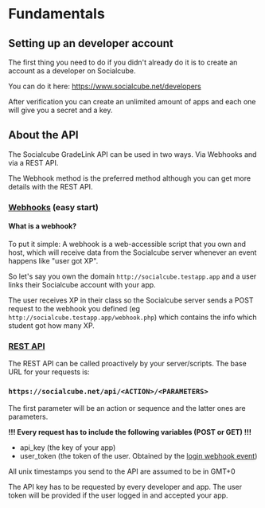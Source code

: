 # Fundamentals

## Setting up an developer account
The first thing you need to do if you didn't already do it is to create an account as a developer on Socialcube.

You can do it here: https://www.socialcube.net/developers

After verification you can create an unlimited amount of apps and each one will give you a secret and a key.

## About the API
The Socialcube GradeLink API can be used in two ways. Via Webhooks and via a REST API.

The Webhook method is the preferred method although you can get more details with the REST API.

### [Webhooks](/webhooks.html) (easy start)

#### What is a webhook?
To put it simple: A webhook is a web-accessible script that you own and host, which will receive data from the Socialcube server whenever an event happens like "user got XP".

So let's say you own the domain ```http://socialcube.testapp.app``` and a user links their Socialcube account with your app.

The user receives XP in their class so the Socialcube server sends a POST request to the webhook you defined (eg ```http://socialcube.testapp.app/webhook.php```) which contains the info which student got how many XP.

### [REST API](/actions.html)
The REST API can be called proactively by your server/scripts. The base URL for your requests is:

### ```https://socialcube.net/api/<ACTION>/<PARAMETERS>```

The first parameter will be an action or sequence and the latter ones are parameters.

**!!! Every request has to include the following variables (POST or GET) !!!**
- api_key (the key of your app)
- user_token (the token of the user. Obtained by the [login webhook event](/login.html))

All unix timestamps you send to the API are assumed to be in GMT+0

The API key has to be requested by every developer and app. The user token will be provided if the user logged in and accepted your app.

